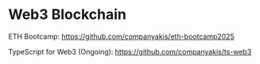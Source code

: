 # Web3 Blockchain

ETH Bootcamp:
https://github.com/companyakis/eth-bootcamp2025

TypeScript for Web3 (Ongoing):
https://github.com/companyakis/ts-web3










